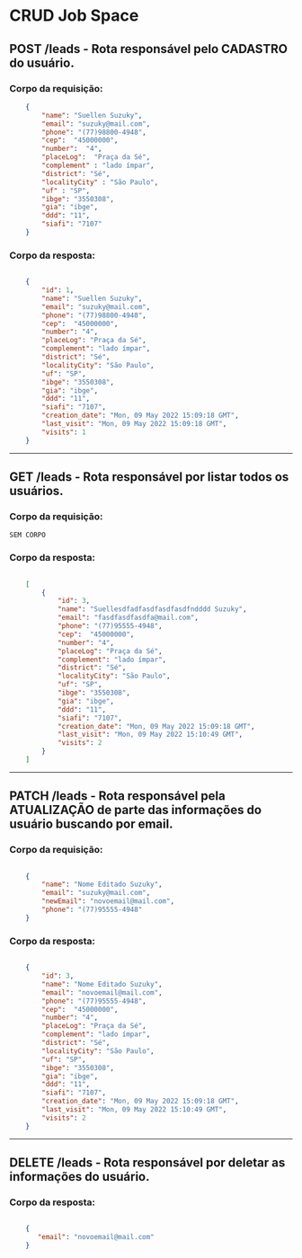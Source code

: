 # CRUD Job Space


## POST /leads - Rota responsável pelo CADASTRO do usuário.

### Corpo da requisição:

```json
    {
        "name": "Suellen Suzuky",
        "email": "suzuky@mail.com",
        "phone": "(77)98800-4948",
        "cep":  "45000000",
        "number":  "4",
        "placeLog":  "Praça da Sé",
        "complement" : "lado ímpar",
        "district": "Sé",
        "localityCity" : "São Paulo",
        "uf" : "SP",
        "ibge": "3550308",
        "gia": "ibge",
        "ddd": "11",
        "siafi": "7107"
    }
```

### Corpo da resposta:

```json

    {
        "id": 1,
        "name": "Suellen Suzuky",
        "email": "suzuky@mail.com",
        "phone": "(77)98800-4948",
        "cep":  "45000000",
        "number": "4",
        "placeLog": "Praça da Sé",
        "complement": "lado ímpar",
        "district": "Sé",
        "localityCity": "São Paulo",
        "uf": "SP",
        "ibge": "3550308",
        "gia": "ibge",
        "ddd": "11",
        "siafi": "7107",
        "creation_date": "Mon, 09 May 2022 15:09:18 GMT",
        "last_visit": "Mon, 09 May 2022 15:09:18 GMT",
        "visits": 1
    }
```



---------------------------------------------------------------


## GET /leads - Rota responsável por listar todos os usuários.

### Corpo da requisição:


    SEM CORPO


### Corpo da resposta:
```json

    [
        {
            "id": 3,
            "name": "Suellesdfadfasdfasdfasdfndddd Suzuky",
            "email": "fasdfasdfasdfa@mail.com",
            "phone": "(77)95555-4948",
            "cep":  "45000000",
            "number": "4",
            "placeLog": "Praça da Sé",
            "complement": "lado ímpar",
            "district": "Sé",
            "localityCity": "São Paulo",
            "uf": "SP",
            "ibge": "3550308",
            "gia": "ibge",
            "ddd": "11",
            "siafi": "7107",
            "creation_date": "Mon, 09 May 2022 15:09:18 GMT",
            "last_visit": "Mon, 09 May 2022 15:10:49 GMT",
            "visits": 2
        }
    ]
```


---------------------------------------------------------------


## PATCH /leads - Rota responsável pela ATUALIZAÇÃO de parte das informações do usuário buscando por email.


### Corpo da requisição:

```json

    {
        "name": "Nome Editado Suzuky",
        "email": "suzuky@mail.com",
        "newEmail": "novoemail@mail.com",
        "phone": "(77)95555-4948"
    }

```


### Corpo da resposta:

```json

    {
        "id": 3,
        "name": "Nome Editado Suzuky",
        "email": "novoemail@mail.com",
        "phone": "(77)95555-4948",
        "cep":  "45000000",
        "number": "4",
        "placeLog": "Praça da Sé",
        "complement": "lado ímpar",
        "district": "Sé",
        "localityCity": "São Paulo",
        "uf": "SP",
        "ibge": "3550308",
        "gia": "ibge",
        "ddd": "11",
        "siafi": "7107",
        "creation_date": "Mon, 09 May 2022 15:09:18 GMT",
        "last_visit": "Mon, 09 May 2022 15:10:49 GMT",
        "visits": 2
    }
```


---------------------------------------------------------------


## DELETE /leads - Rota responsável por deletar as informações do usuário.


### Corpo da resposta:

```json

    {
       "email": "novoemail@mail.com"
    }
```
